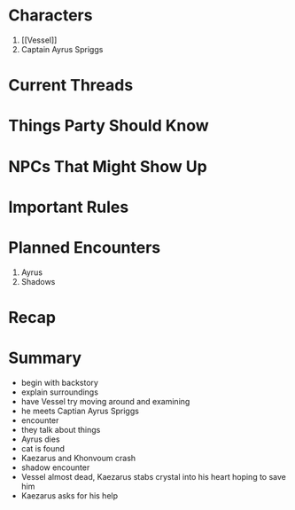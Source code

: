 # Characters

1. [[Vessel]]
2. Captain Ayrus Spriggs

# Current Threads

# Things Party Should Know

# NPCs That Might Show Up

# Important Rules

# Planned Encounters

1. Ayrus
2. Shadows

# Recap

# Summary

- begin with backstory
- explain surroundings
- have Vessel try moving around and examining
- he meets Captian Ayrus Spriggs
- encounter
- they talk about things
- Ayrus dies
- cat is found
- Kaezarus and Khonvoum crash
- shadow encounter
- Vessel almost dead, Kaezarus stabs crystal into his heart hoping to save him
- Kaezarus asks for his help
